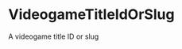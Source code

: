 # VideogameTitleIdOrSlug

A videogame title ID or slug

<!-- This file was generated by liblab | https://liblab.com/ -->
